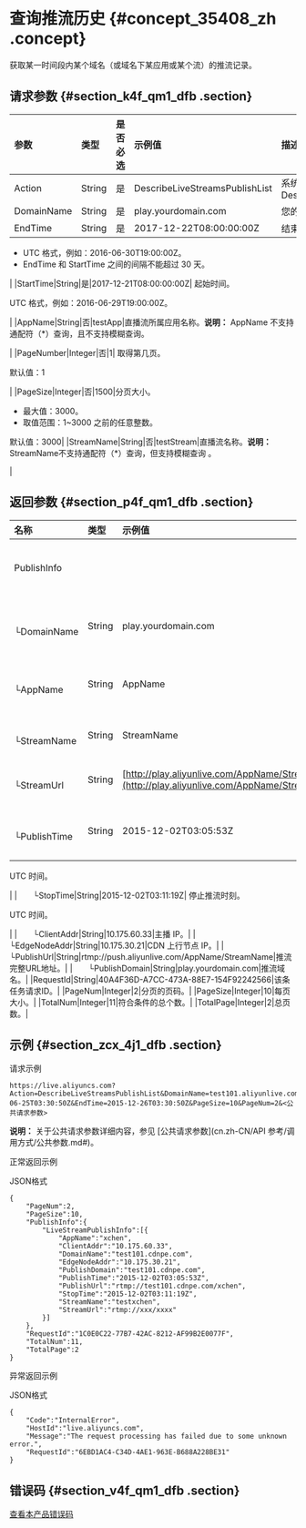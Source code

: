 # 查询推流历史 {#concept_35408_zh .concept}

获取某一时间段内某个域名（或域名下某应用或某个流）的推流记录。

## 请求参数 {#section_k4f_qm1_dfb .section}

|参数|类型|是否必选|示例值|描述|
|:-|:-|:---|:--|:-|
|Action|String|是|DescribeLiveStreamsPublishList|系统规定参数。取值：DescribeLiveStreamsPublishList|
|DomainName|String|是|play.yourdomain.com|您的域名。|
|EndTime|String|是|2017-12-22T08:00:00:00Z| 结束时间。

 -   UTC 格式，例如：2016-06-30T19:00:00Z。
-   EndTime 和 StartTime 之间的间隔不能超过 30 天。

 |
|StartTime|String|是|2017-12-21T08:00:00:00Z| 起始时间。

 UTC 格式，例如：2016-06-29T19:00:00Z。

 |
|AppName|String|否|testApp|直播流所属应用名称。**说明：** AppName 不支持通配符（\*）查询，且不支持模糊查询。

|
|PageNumber|Integer|否|1| 取得第几页。

 默认值：1

 |
|PageSize|Integer|否|1500|分页大小。

-   最大值：3000。
-   取值范围：1~3000 之前的任意整数。

默认值：3000|
|StreamName|String|否|testStream|直播流名称。**说明：** StreamName不支持通配符（\*）查询，但支持模糊查询 。

|

## 返回参数 {#section_p4f_qm1_dfb .section}

|名称|类型|示例值|描述|
|:-|:-|:--|:-|
|PublishInfo| | |推流记录信息。|
|  └DomainName|String|play.yourdomain.com|流所属加速域名。|
|  └AppName|String|AppName|流所属应用名称。|
|  └StreamName|String|StreamName|直播流名称。|
|  └StreamUrl|String|[http://play.aliyunlive.com/AppName/StreamName.flv](http://play.aliyunlive.com/AppName/StreamName.flv)|直播流的 URL。|
|  └PublishTime|String|2015-12-02T03:05:53Z| 开始推流时刻。

 UTC 时间。

 |
|  └StopTime|String|2015-12-02T03:11:19Z| 停止推流时刻。

 UTC 时间。

 |
|  └ClientAddr|String|10.175.60.33|主播 IP。|
|  └EdgeNodeAddr|String|10.175.30.21|CDN 上行节点 IP。|
|  └PublishUrl|String|rtmp://push.aliyunlive.com/AppName/StreamName|推流完整URL地址。|
|  └PublishDomain|String|play.yourdomain.com|推流域名。|
|RequestId|String|40A4F36D-A7CC-473A-88E7-154F92242566|该条任务请求ID。|
|PageNum|Integer|2|分页的页码。|
|PageSize|Integer|10|每页大小。|
|TotalNum|Integer|11|符合条件的总个数。|
|TotalPage|Integer|2|总页数。|

## 示例 {#section_zcx_4j1_dfb .section}

请求示例

```
https://live.aliyuncs.com?Action=DescribeLiveStreamsPublishList&DomainName=test101.aliyunlive.com&StartTime=2015-06-25T03:30:50Z&EndTime=2015-12-26T03:30:50Z&PageSize=10&PageNum=2&<公共请求参数> 
```

**说明：** 关于公共请求参数详细内容，参见 [公共请求参数](cn.zh-CN/API 参考/调用方式/公共参数.md#)。

正常返回示例

JSON格式

```
{
    "PageNum":2,
    "PageSize":10,
    "PublishInfo":{
        "LiveStreamPublishInfo":[{
            "AppName":"xchen",
            "ClientAddr":"10.175.60.33",
            "DomainName":"test101.cdnpe.com",
            "EdgeNodeAddr":"10.175.30.21",
            "PublishDomain":"test101.cdnpe.com",
            "PublishTime":"2015-12-02T03:05:53Z",
            "PublishUrl":"rtmp://test101.cdnpe.com/xchen",
            "StopTime":"2015-12-02T03:11:19Z",
            "StreamName":"testxchen",
            "StreamUrl":"rtmp://xxx/xxxx"
        }]
    },
    "RequestId":"1C0E0C22-77B7-42AC-8212-AF99B2E0077F",
    "TotalNum":11,
    "TotalPage":2
}
```

异常返回示例

JSON格式

```
{
    "Code":"InternalError",
    "HostId":"live.aliyuncs.com",
    "Message":"The request processing has failed due to some unknown error.",
    "RequestId":"6EBD1AC4-C34D-4AE1-963E-B688A228BE31"
}
```

## 错误码 {#section_v4f_qm1_dfb .section}

[查看本产品错误码](https://error-center.aliyun.com/status/product/live)

